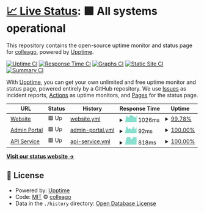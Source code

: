 # [📈 Live Status](https://colleago.github.io/status-hub): <!--live status--> **🟩 All systems operational**

This repository contains the open-source uptime monitor and status page for [colleago](https://colleago.co), powered by [Upptime](https://github.com/upptime/upptime).

[![Uptime CI](https://github.com/colleago/status-hub/workflows/Uptime%20CI/badge.svg)](https://github.com/colleago/status-hub/actions?query=workflow%3A%22Uptime+CI%22)
[![Response Time CI](https://github.com/colleago/status-hub/workflows/Response%20Time%20CI/badge.svg)](https://github.com/colleago/status-hub/actions?query=workflow%3A%22Response+Time+CI%22)
[![Graphs CI](https://github.com/colleago/status-hub/workflows/Graphs%20CI/badge.svg)](https://github.com/colleago/status-hub/actions?query=workflow%3A%22Graphs+CI%22)
[![Static Site CI](https://github.com/colleago/status-hub/workflows/Static%20Site%20CI/badge.svg)](https://github.com/colleago/status-hub/actions?query=workflow%3A%22Static+Site+CI%22)
[![Summary CI](https://github.com/colleago/status-hub/workflows/Summary%20CI/badge.svg)](https://github.com/colleago/status-hub/actions?query=workflow%3A%22Summary+CI%22)

With [Upptime](https://upptime.js.org), you can get your own unlimited and free uptime monitor and status page, powered entirely by a GitHub repository. We use [Issues](https://github.com/colleago/status-hub/issues) as incident reports, [Actions](https://github.com/colleago/status-hub/actions) as uptime monitors, and [Pages](https://colleago.github.io/status-hub) for the status page.

<!--start: status pages-->
<!-- This summary is generated by Upptime (https://github.com/upptime/upptime) -->
<!-- Do not edit this manually, your changes will be overwritten -->
<!-- prettier-ignore -->
| URL | Status | History | Response Time | Uptime |
| --- | ------ | ------- | ------------- | ------ |
| <img alt="" src="https://icons.duckduckgo.com/ip3/colleago.co.ico" height="13"> [Website](https://colleago.co) | 🟩 Up | [website.yml](https://github.com/colleago/status-hub/commits/HEAD/history/website.yml) | <details><summary><img alt="Response time graph" src="./graphs/website/response-time-week.png" height="20"> 1026ms</summary><br><a href="https://colleago.github.io/status-hub/history/website"><img alt="Response time 610" src="https://img.shields.io/endpoint?url=https%3A%2F%2Fraw.githubusercontent.com%2Fcolleago%2Fstatus-hub%2FHEAD%2Fapi%2Fwebsite%2Fresponse-time.json"></a><br><a href="https://colleago.github.io/status-hub/history/website"><img alt="24-hour response time 2191" src="https://img.shields.io/endpoint?url=https%3A%2F%2Fraw.githubusercontent.com%2Fcolleago%2Fstatus-hub%2FHEAD%2Fapi%2Fwebsite%2Fresponse-time-day.json"></a><br><a href="https://colleago.github.io/status-hub/history/website"><img alt="7-day response time 1026" src="https://img.shields.io/endpoint?url=https%3A%2F%2Fraw.githubusercontent.com%2Fcolleago%2Fstatus-hub%2FHEAD%2Fapi%2Fwebsite%2Fresponse-time-week.json"></a><br><a href="https://colleago.github.io/status-hub/history/website"><img alt="30-day response time 679" src="https://img.shields.io/endpoint?url=https%3A%2F%2Fraw.githubusercontent.com%2Fcolleago%2Fstatus-hub%2FHEAD%2Fapi%2Fwebsite%2Fresponse-time-month.json"></a><br><a href="https://colleago.github.io/status-hub/history/website"><img alt="1-year response time 626" src="https://img.shields.io/endpoint?url=https%3A%2F%2Fraw.githubusercontent.com%2Fcolleago%2Fstatus-hub%2FHEAD%2Fapi%2Fwebsite%2Fresponse-time-year.json"></a></details> | <details><summary><a href="https://colleago.github.io/status-hub/history/website">99.78%</a></summary><a href="https://colleago.github.io/status-hub/history/website"><img alt="All-time uptime 98.58%" src="https://img.shields.io/endpoint?url=https%3A%2F%2Fraw.githubusercontent.com%2Fcolleago%2Fstatus-hub%2FHEAD%2Fapi%2Fwebsite%2Fuptime.json"></a><br><a href="https://colleago.github.io/status-hub/history/website"><img alt="24-hour uptime 98.46%" src="https://img.shields.io/endpoint?url=https%3A%2F%2Fraw.githubusercontent.com%2Fcolleago%2Fstatus-hub%2FHEAD%2Fapi%2Fwebsite%2Fuptime-day.json"></a><br><a href="https://colleago.github.io/status-hub/history/website"><img alt="7-day uptime 99.78%" src="https://img.shields.io/endpoint?url=https%3A%2F%2Fraw.githubusercontent.com%2Fcolleago%2Fstatus-hub%2FHEAD%2Fapi%2Fwebsite%2Fuptime-week.json"></a><br><a href="https://colleago.github.io/status-hub/history/website"><img alt="30-day uptime 95.22%" src="https://img.shields.io/endpoint?url=https%3A%2F%2Fraw.githubusercontent.com%2Fcolleago%2Fstatus-hub%2FHEAD%2Fapi%2Fwebsite%2Fuptime-month.json"></a><br><a href="https://colleago.github.io/status-hub/history/website"><img alt="1-year uptime 97.58%" src="https://img.shields.io/endpoint?url=https%3A%2F%2Fraw.githubusercontent.com%2Fcolleago%2Fstatus-hub%2FHEAD%2Fapi%2Fwebsite%2Fuptime-year.json"></a></details>
| <img alt="" src="https://icons.duckduckgo.com/ip3/admin.colleago.co.ico" height="13"> [Admin Portal](https://admin.colleago.co) | 🟩 Up | [admin-portal.yml](https://github.com/colleago/status-hub/commits/HEAD/history/admin-portal.yml) | <details><summary><img alt="Response time graph" src="./graphs/admin-portal/response-time-week.png" height="20"> 92ms</summary><br><a href="https://colleago.github.io/status-hub/history/admin-portal"><img alt="Response time 124" src="https://img.shields.io/endpoint?url=https%3A%2F%2Fraw.githubusercontent.com%2Fcolleago%2Fstatus-hub%2FHEAD%2Fapi%2Fadmin-portal%2Fresponse-time.json"></a><br><a href="https://colleago.github.io/status-hub/history/admin-portal"><img alt="24-hour response time 106" src="https://img.shields.io/endpoint?url=https%3A%2F%2Fraw.githubusercontent.com%2Fcolleago%2Fstatus-hub%2FHEAD%2Fapi%2Fadmin-portal%2Fresponse-time-day.json"></a><br><a href="https://colleago.github.io/status-hub/history/admin-portal"><img alt="7-day response time 92" src="https://img.shields.io/endpoint?url=https%3A%2F%2Fraw.githubusercontent.com%2Fcolleago%2Fstatus-hub%2FHEAD%2Fapi%2Fadmin-portal%2Fresponse-time-week.json"></a><br><a href="https://colleago.github.io/status-hub/history/admin-portal"><img alt="30-day response time 104" src="https://img.shields.io/endpoint?url=https%3A%2F%2Fraw.githubusercontent.com%2Fcolleago%2Fstatus-hub%2FHEAD%2Fapi%2Fadmin-portal%2Fresponse-time-month.json"></a><br><a href="https://colleago.github.io/status-hub/history/admin-portal"><img alt="1-year response time 114" src="https://img.shields.io/endpoint?url=https%3A%2F%2Fraw.githubusercontent.com%2Fcolleago%2Fstatus-hub%2FHEAD%2Fapi%2Fadmin-portal%2Fresponse-time-year.json"></a></details> | <details><summary><a href="https://colleago.github.io/status-hub/history/admin-portal">100.00%</a></summary><a href="https://colleago.github.io/status-hub/history/admin-portal"><img alt="All-time uptime 99.97%" src="https://img.shields.io/endpoint?url=https%3A%2F%2Fraw.githubusercontent.com%2Fcolleago%2Fstatus-hub%2FHEAD%2Fapi%2Fadmin-portal%2Fuptime.json"></a><br><a href="https://colleago.github.io/status-hub/history/admin-portal"><img alt="24-hour uptime 100.00%" src="https://img.shields.io/endpoint?url=https%3A%2F%2Fraw.githubusercontent.com%2Fcolleago%2Fstatus-hub%2FHEAD%2Fapi%2Fadmin-portal%2Fuptime-day.json"></a><br><a href="https://colleago.github.io/status-hub/history/admin-portal"><img alt="7-day uptime 100.00%" src="https://img.shields.io/endpoint?url=https%3A%2F%2Fraw.githubusercontent.com%2Fcolleago%2Fstatus-hub%2FHEAD%2Fapi%2Fadmin-portal%2Fuptime-week.json"></a><br><a href="https://colleago.github.io/status-hub/history/admin-portal"><img alt="30-day uptime 100.00%" src="https://img.shields.io/endpoint?url=https%3A%2F%2Fraw.githubusercontent.com%2Fcolleago%2Fstatus-hub%2FHEAD%2Fapi%2Fadmin-portal%2Fuptime-month.json"></a><br><a href="https://colleago.github.io/status-hub/history/admin-portal"><img alt="1-year uptime 99.97%" src="https://img.shields.io/endpoint?url=https%3A%2F%2Fraw.githubusercontent.com%2Fcolleago%2Fstatus-hub%2FHEAD%2Fapi%2Fadmin-portal%2Fuptime-year.json"></a></details>
| <img alt="" src="https://icons.duckduckgo.com/ip3/api.colleago.co.ico" height="13"> [API Service](https://api.colleago.co) | 🟩 Up | [api-service.yml](https://github.com/colleago/status-hub/commits/HEAD/history/api-service.yml) | <details><summary><img alt="Response time graph" src="./graphs/api-service/response-time-week.png" height="20"> 818ms</summary><br><a href="https://colleago.github.io/status-hub/history/api-service"><img alt="Response time 875" src="https://img.shields.io/endpoint?url=https%3A%2F%2Fraw.githubusercontent.com%2Fcolleago%2Fstatus-hub%2FHEAD%2Fapi%2Fapi-service%2Fresponse-time.json"></a><br><a href="https://colleago.github.io/status-hub/history/api-service"><img alt="24-hour response time 857" src="https://img.shields.io/endpoint?url=https%3A%2F%2Fraw.githubusercontent.com%2Fcolleago%2Fstatus-hub%2FHEAD%2Fapi%2Fapi-service%2Fresponse-time-day.json"></a><br><a href="https://colleago.github.io/status-hub/history/api-service"><img alt="7-day response time 818" src="https://img.shields.io/endpoint?url=https%3A%2F%2Fraw.githubusercontent.com%2Fcolleago%2Fstatus-hub%2FHEAD%2Fapi%2Fapi-service%2Fresponse-time-week.json"></a><br><a href="https://colleago.github.io/status-hub/history/api-service"><img alt="30-day response time 831" src="https://img.shields.io/endpoint?url=https%3A%2F%2Fraw.githubusercontent.com%2Fcolleago%2Fstatus-hub%2FHEAD%2Fapi%2Fapi-service%2Fresponse-time-month.json"></a><br><a href="https://colleago.github.io/status-hub/history/api-service"><img alt="1-year response time 832" src="https://img.shields.io/endpoint?url=https%3A%2F%2Fraw.githubusercontent.com%2Fcolleago%2Fstatus-hub%2FHEAD%2Fapi%2Fapi-service%2Fresponse-time-year.json"></a></details> | <details><summary><a href="https://colleago.github.io/status-hub/history/api-service">100.00%</a></summary><a href="https://colleago.github.io/status-hub/history/api-service"><img alt="All-time uptime 99.55%" src="https://img.shields.io/endpoint?url=https%3A%2F%2Fraw.githubusercontent.com%2Fcolleago%2Fstatus-hub%2FHEAD%2Fapi%2Fapi-service%2Fuptime.json"></a><br><a href="https://colleago.github.io/status-hub/history/api-service"><img alt="24-hour uptime 100.00%" src="https://img.shields.io/endpoint?url=https%3A%2F%2Fraw.githubusercontent.com%2Fcolleago%2Fstatus-hub%2FHEAD%2Fapi%2Fapi-service%2Fuptime-day.json"></a><br><a href="https://colleago.github.io/status-hub/history/api-service"><img alt="7-day uptime 100.00%" src="https://img.shields.io/endpoint?url=https%3A%2F%2Fraw.githubusercontent.com%2Fcolleago%2Fstatus-hub%2FHEAD%2Fapi%2Fapi-service%2Fuptime-week.json"></a><br><a href="https://colleago.github.io/status-hub/history/api-service"><img alt="30-day uptime 99.73%" src="https://img.shields.io/endpoint?url=https%3A%2F%2Fraw.githubusercontent.com%2Fcolleago%2Fstatus-hub%2FHEAD%2Fapi%2Fapi-service%2Fuptime-month.json"></a><br><a href="https://colleago.github.io/status-hub/history/api-service"><img alt="1-year uptime 99.33%" src="https://img.shields.io/endpoint?url=https%3A%2F%2Fraw.githubusercontent.com%2Fcolleago%2Fstatus-hub%2FHEAD%2Fapi%2Fapi-service%2Fuptime-year.json"></a></details>

<!--end: status pages-->

[**Visit our status website →**](https://colleago.github.io/status-hub)

## 📄 License

- Powered by: [Upptime](https://github.com/upptime/upptime)
- Code: [MIT](./LICENSE) © [colleago](https://colleago.co)
- Data in the `./history` directory: [Open Database License](https://opendatacommons.org/licenses/odbl/1-0/)
